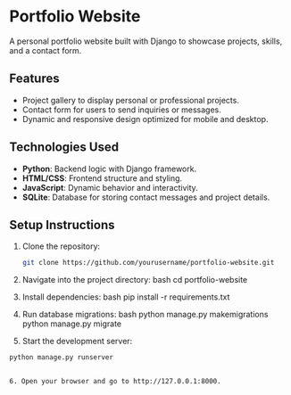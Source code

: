 # Portfolio Website

A personal portfolio website built with Django to showcase projects, skills, and a contact form.

## Features
- Project gallery to display personal or professional projects.
- Contact form for users to send inquiries or messages.
- Dynamic and responsive design optimized for mobile and desktop.

## Technologies Used
- **Python**: Backend logic with Django framework.
- **HTML/CSS**: Frontend structure and styling.
- **JavaScript**: Dynamic behavior and interactivity.
- **SQLite**: Database for storing contact messages and project details.

## Setup Instructions
1. Clone the repository:
   ```bash
   git clone https://github.com/yourusername/portfolio-website.git

2. Navigate into the project directory:
bash
cd portfolio-website


3. Install dependencies:
bash
pip install -r requirements.txt


4. Run database migrations:
bash
python manage.py makemigrations
python manage.py migrate


5. Start the development server:
```bash
python manage.py runserver


6. Open your browser and go to http://127.0.0.1:8000.

